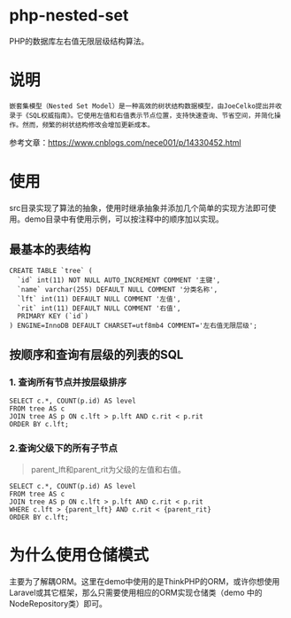 # php-nested-set
PHP的数据库左右值无限层级结构算法。

# 说明

```
嵌套集模型（Nested Set Model）是一种高效的树状结构数据模型，由JoeCelko提出并收录于《SQL权威指南》。它使用左值和右值表示节点位置，支持快速查询、节省空间，并简化操作。然而，频繁的树状结构修改会增加更新成本。
```

参考文章：https://www.cnblogs.com/nece001/p/14330452.html

# 使用

src目录实现了算法的抽象，使用时继承抽象并添加几个简单的实现方法即可使用。demo目录中有使用示例，可以按注释中的顺序加以实现。

## 最基本的表结构

```
CREATE TABLE `tree` (
  `id` int(11) NOT NULL AUTO_INCREMENT COMMENT '主键',
  `name` varchar(255) DEFAULT NULL COMMENT '分类名称',
  `lft` int(11) DEFAULT NULL COMMENT '左值',
  `rit` int(11) DEFAULT NULL COMMENT '右值',
  PRIMARY KEY (`id`)
) ENGINE=InnoDB DEFAULT CHARSET=utf8mb4 COMMENT='左右值无限层级';
```

## 按顺序和查询有层级的列表的SQL

### 1. 查询所有节点并按层级排序

```
SELECT c.*, COUNT(p.id) AS level
FROM tree AS c
JOIN tree AS p ON c.lft > p.lft AND c.rit < p.rit
ORDER BY c.lft;
```

### 2.查询父级下的所有子节点

> parent_lft和parent_rit为父级的左值和右值。

```
SELECT c.*, COUNT(p.id) AS level
FROM tree AS c
JOIN tree AS p ON c.lft > p.lft AND c.rit < p.rit
WHERE c.lft > {parent_lft} AND c.rit < {parent_rit}
ORDER BY c.lft;
```

# 为什么使用仓储模式

主要为了解耦ORM。这里在demo中使用的是ThinkPHP的ORM，或许你想使用Laravel或其它框架，那么只需要使用相应的ORM实现仓储类（demo 中的 NodeRepository类）即可。